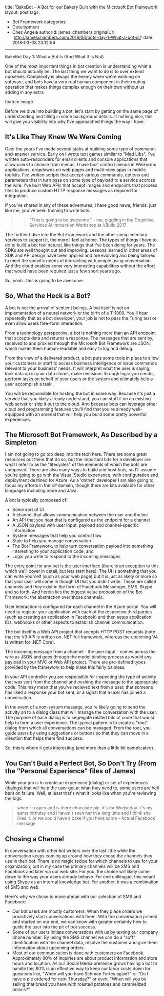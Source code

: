 title: 'BakeBot - A Bot for our Bakery Built with the Microsoft Bot Framework'
layout: post
tags:
  - Bot Framework
categories:
  - Development
  - Chez Angela
authorId: james_chambers
originalUrl: 'http://jameschambers.com/2018/03/bots-day-1-What-a-bot-is/'
date: 2018-03-08 23:12:54
---


BakeBot Day 1: What a Bot Is (And What It Is Not)

One of the most important things in bot creation is understanding what a bot should actually be. The last thing we want to do is to over extend ourselves. Complexity is always the enemy when we're working on software, and bots have a very real human component in their routing operation that makes things complex enough on their own without us adding in any extra.

feature image

Before we dive into building a bot, let's start by getting on the same page of understanding and filling in some background details. If nothing else, this will give you visibility into why I've approached things the way I have.

<!-- more -->

## It's Like They Knew We Were Coming

Over the years I've made several stabs at building some type of command-and-answer service. Early on I wrote text games simliar to "Mad Libs".  I've written auto-responders for email clients and console applications that allow users to choose from menus. I have built context menus in WinForms applications, dropdowns on web pages and multi-view apps in mobile toolkits. I've written scripts that accept various commands, options and parameters that in turn pass on some type of payload to a service accross the wire. I've built Web APIs that accept images and endpoints that process files to produce custom HTTP response messages as required for integration.

If you've shared in any of these adventures, I have good news, friends: just like me, you've been training to write bots.

>> "This is going to be awesome." - me, giggling in the Cognitive Services AI Immersion Workshop at //Build 2017

The further I dive into the Bot Framework and the other complimentary services to support it, the more I feel at home. The types of things I have to do to build a bot feel natural, like things that I've been doing for years. The SDKs are well thought out and improving. Lessons learned in other areas of SDK and API design have been applied and are evolving and being tailored to meet the specific needs of interacting with people using conversation. And the cloud enables some very interesting capabilities without the effort that would have been required just a few short years ago.

So, yeah...this is going to be awesome.

## So, What the Heck is a Bot?

A bot is not the arrival of sentient beings. A bot itself is not an implementation of a neural network or the birth of a T-1000.  You'll hear repeatedly that as a bot developer, your job is not to pass the Turing test or even allow users free-form interaction.

From a technology perspective, a bot is nothing more than an API endpoint that accepts data and returns a response. The messages that are sent by, received to and proxied through the Microsoft Bot Framework are JSON, which makes them human-readable and easy to log and debug.  

From the view of a delivered product, a bot puts some tools in place to allow your customers or staff to access business intelligence or issue commands relevant to your business' needs.  It will interpret what the user is saying, look data up in your data stores, make decisions through logic you create, perform tasks on behalf of your users or the system and ultimately help a user accomplish a task.

You will be responsible for hosting the bot in some way. Because it's just a service that you likely already understand, you can stuff it on an existing web server or ship it out to the cloud. And because bots can leverage other cloud and programming features you'll find that you're already well-equipped with an arsenal that will help you build some pretty powerful experiences.

## The Microsoft Bot Framework, As Described by a Simpleton

I am not going to go too deep into the tech here. There are some great resources out there that do so, but the important bits for a developer are what I refer to as the "lifecycles" of the elements of which the bots are composed.  There are also many ways to build and host bots, so I'll assume you're going to go with the Visual Studio experience, with configuration and deployment destined for Azure. As a 'dotnet' developer I am also going to focus my efforts in the c# domain, though there are kits available for other languages including node and Java.

A bot is typically composed of:
 - Some sort of UI
 - A channel that allows communication between the user and the bot
 - An API that you host that is configured as the endpoint for a channel
 - A JSON payload with user input, payload and channel-specific information
 - System messages that help you control flow
 - State to help you manage conversation
 - The Bot Framework, to help turn conversation payload into something interesting to your application code, and
 - Logic you write to respond to the incoming messages.

The entry point for any bot is the user interface (there is an exception to this which we'll cover in detail, but lets start here). The UI is something that you can write yourself (such as your web page) but it is just as likely or more so that your user will come in though UI that you didn't write. These are called channels and they exist in the form of Facebook Messenger, SMS, Skype and so forth. And herein lies the biggest value proposition of the Bot Framework: the abstraction over those channels.

User interaction is configured for each channel in the Azure portal. You will need to register your application with each of the respective third parties (such as creating an application in Facebook) and then setup application IDs, webhooks or other aspects to establish channel communication. 

The bot itself is a Web API project that accepts HTTP POST requests (note that the V3 API is written on .NET full framework, whereas the upcoming V4 is written for .NET Core). 

The incoming message from a channel - the user input - comes across the wire as JSON and goes through the model binding process as would any payload in your MVC or Web API project.  There are pre-defined types provided by the framework to help make this fairly painless.

In your API controller you are responsible for inspecting the type of activity that was sent from the channel and pushing the message to the appropriate code. This may mean that you've recieved text from a user, that someone has liked a response your bot sent, or a signal that a user has joined a conversation.

In the event of a non-system message, you're likely going to send the activity on to a dialog class that will manage the conversation with the user. The purpose of each dialog is to segregate related bits of code that would help to form a user experience. The typical pattern is to create a "root" dialog from which all conversations can be managed. From the root, you guide users by using suggestions or buttons so that they can move in a direction that helps them find success. 

So, this is where it gets interesting (and more than a little bit complicated).


## You Can't Build a Perfect Bot, So Don't Try (From the "Personal Experience" files of James)

While your job is to create an experience (dialog) or set of experiences (dialogs) that will help the user get at what they need to, some users are hell bent on failure. Well, at least that's what it looks like when you're reviewing the logs.

> when r u open and is there chocolate pie. it's for Wedsnday. it's my aunts birthday and i haven't seen her in a long time and I think she likes it. or we could have a cake if you have some  - Actual Facebook message



## Chosing a Channel
In conversation with other bot writers over the last little while the conversation keeps coming up around how they chose the channels they use in their bot. There is no magic recipe for which channels to use for your organization, but in my case the primary channels will be SMS and Facebook and later via our web site.  For you, the choice will likely come down to the way your users already behave. For one colleague, this meant using Skype as an internal knowledge bot. For another, it was a combination of SMS and web. 

Here's why we chose to move ahead with our selection of SMS and Facebook:

 - Our bot users are mostly customers. When they place orders we proactively start conversations with them. With the conversation primed and started on our end, we can know with greater certainty how to guide the user into the pit of bot success.
 - Some of our users initiate conversations with us by texting our company phone number. By using the SMS channel we can do a "soft" identification with the channel data, resolve the customer and give them information about upcoming orders.
 - Most of our communication is done with customers on Facebook. Approximately 80% of inquiries are about product information and store hours and location. As our Social Media presence grows having a bot to handle this 80% is an effective way to keep our labor costs down for questions like, "When will you have Schmoo Tortes again?" or "Do I have a pie ordered for next Thursday?" or even, "When will you be selling that bread you have with roasted potatoes and caramelized onions?"










